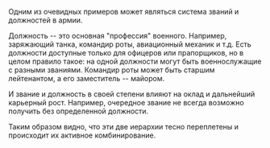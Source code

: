 Одним из очевидных примеров может являться система званий и должностей в армии.

Должность -- это основная "профессия" военного. Например, заряжающий танка, командир роты, авиационный механик и т.д. Есть должности доступные только для офицеров или прапорщиков, но в целом правило такое: на одной должности могут быть военнослужащие с разными званиями. Командир роты может быть старшим лейтенантом, а его заместитель -- майором. 

И звание и должность в своей степени влияют на оклад и дальнейший карьерный рост. Например, очередное звание не всегда возможно получить без определенной должности.

Таким образом видно, что эти две иерархии тесно переплетены и происходит их активное комбинирование.